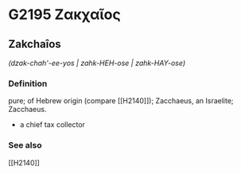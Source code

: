 # G2195 Ζακχαῖος

## Zakchaîos

_(dzak-chah'-ee-yos | zahk-HEH-ose | zahk-HAY-ose)_

### Definition

pure; of Hebrew origin (compare [[H2140]]); Zacchaeus, an Israelite; Zacchaeus.

- a chief tax collector

### See also

[[H2140]]

